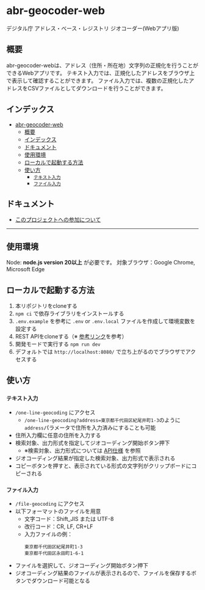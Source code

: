 # abr-geocoder-web
デジタル庁 アドレス・ベース・レジストリ ジオコーダー(Webアプリ版)

## 概要

abr-geocoder-webは、アドレス（住所・所在地）文字列の正規化を行うことができるWebアプリです。
テキスト入力では、正規化したアドレスをブラウザ上で表示して確認することができます。
ファイル入力では、複数の正規化したアドレスをCSVファイルとしてダウンロードを行うことができます。

## インデックス
- [abr-geocoder-web](#abr-geocoder-web)
  - [概要](#概要)
  - [インデックス](#インデックス)
  - [ドキュメント](#ドキュメント)
  - [使用環境](#使用環境)
  - [ローカルで起動する方法](#ローカルで起動する方法)
  - [使い方](#使い方)
    - [`テキスト入力`](#テキスト入力)
    - [`ファイル入力`](#ファイル入力)

## ドキュメント
- [このプロジェクトへの参加について](CONTRIBUTING/CONTRIBUTING.ja.md)

-------

## 使用環境

Node: **node.js version 20以上** が必要です。
対象ブラウザ：Google Chrome, Microsoft Edge

## ローカルで起動する方法

1. 本リポジトリをcloneする
2. `npm ci` で依存ライブラリをインストールする
3. `.env.example` を参考に `.env` or `.env.local` ファイルを作成して環境変数を設定する
4. REST APIをcloneする（※ [参考リンク]()を参考）
5. 開発モードで実行する `npm run dev`
6. デフォルトでは `http://localhost:8080/` で立ち上がるのでブラウザでアクセスする

## 使い方

### `テキスト入力`

- `/one-line-geocoding` にアクセス
  - `/one-line-geocoding?address=東京都千代田区紀尾井町1-3`のように`address`パラメータで住所を入力済みにすることも可能
- 住所入力欄に任意の住所を入力する
- 検索対象、出力形式を指定してジオコーディング開始ボタン押下
  - ※検索対象、出力形式については [API仕様](https://lp.geocoder.address-br.digital.go.jp/openapi/) を参照
- ジオコーディング結果が指定した検索対象、出力形式で表示される
- コピーボタンを押すと、表示されている形式の文字列がクリップボードにコピーされる

### `ファイル入力`
- `/file-geocoding` にアクセス
- 以下フォーマットのファイルを用意
  - 文字コード：Shift_JIS または UTF-8
  - 改行コード：CR, LF, CR+LF
  - 入力ファイルの例：
    ```
    東京都千代田区紀尾井町1-3
    東京都千代田区永田町1-6-1
    ```
- ファイルを選択して、ジオコーディング開始ボタン押下
- ジオコーディング結果のファイルが表示されるので、ファイルを保存するボタンでダウンロード可能となる
